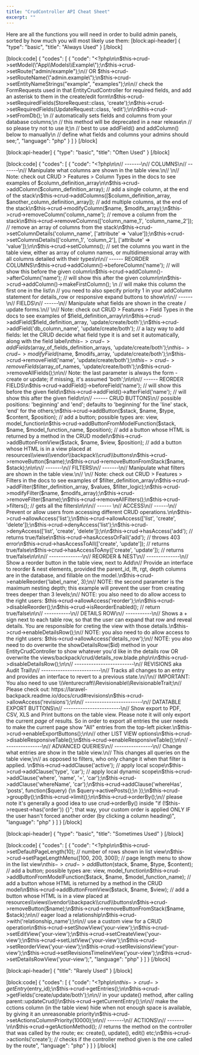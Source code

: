 ```yaml
---
title: "CrudController API Cheat Sheet"
excerpt: ""
---
```

Here are all the functions you will need in order to build admin panels, sorted by how much you will most likely use them:
[block:api-header]
{
  "type": "basic",
  "title": "Always Used"
}
[/block]

[block:code]
{
  "codes": [
    {
      "code": "<?php\n\n$this->crud->setModel(\"App\\Models\\Example\");\n$this->crud->setRoute(\"admin/example\");\n// OR $this->crud->setRouteName(\"admin.example\");\n$this->crud->setEntityNameStrings(\"example\", \"examples\");\n\n// check the FormRequests used in that EntityCrudController for required fields, and add an asterisk to them in the create/edit form\n$this->crud->setRequiredFields(StoreRequest::class, 'create');\n$this->crud->setRequiredFields(UpdateRequest::class, 'edit');\n\n$this->crud->setFromDb();  \n   // automatically sets fields and columns from your database columns;\n   // this method will be deprecated in a near release\n   // so please try not to use it;\n   // best to use addField() and addColumn() below to manually\n   // define what fields and columns your admins should see;",
      "language": "php"
    }
  ]
}
[/block]

[block:api-header]
{
  "type": "basic",
  "title": "Often Used"
}
[/block]

[block:code]
{
  "codes": [
    {
      "code": "<?php\n\n// -------\n// COLUMNS\n// -------\n// Manipulate what columns are shown in the table view.\n// \n// Note: check out CRUD > Features > Column Types in the docs to see examples of $column_definition_array\n\n$this->crud->addColumn($column_definition_array); // add a single column, at the end of the stack\n$this->crud->addColumns([$column_definition_array, $another_column_definition_array]); // add multiple columns, at the end of the stack\n$this->crud->modifyColumn($name, $modifs_array);\n$this->crud->removeColumn('column_name'); // remove a column from the stack\n$this->crud->removeColumns(['column_name_1', 'column_name_2']); // remove an array of columns from the stack\n$this->crud->setColumnDetails('column_name', ['attribute' => 'value']);\n$this->crud->setColumnsDetails(['column_1', 'column_2'], ['attribute' => 'value']);\n\n$this->crud->setColumns(); // set the columns you want in the table view, either as array of column names, or multidimensional array with all columns detailed with their types\n\n// ------ REORDER COLUMNS\n$this->crud->addColumn()->beforeColumn('name'); // will show this before the given column\n$this->crud->addColumn()->afterColumn('name'); // will show this after the given column\n\n$this->crud->addColumn()->makeFirstColumn(); \n  // will make this column the first one in the list\n  // you need to also specify priority 1 in your addColumn statement for details_row or responsive expand buttons to show\n\n// ------\n// FIELDS\n// ------\n// Manipulate what fields are shown in the create / update forms.\n// \n// Note: check out CRUD > Features > Field Types in the docs to see examples of $field_definition_array\n\n$this->crud->addField($field_definition_array, 'update/create/both');\n$this->crud->addField('db_column_name', 'update/create/both'); // a lazy way to add fields: let the CRUD decide what field type it is and set it automatically, along with the field label\n$this->crud->addFields($array_of_fields_definition_arrays, 'update/create/both');\n$this->crud->modifyField($name, $modifs_array, 'update/create/both');\n$this->crud->removeField('name', 'update/create/both');\n$this->crud->removeFields($array_of_names, 'update/create/both');\n$this->crud->removeAllFields();\n\n// Note: the last parameter is always the form - create or update; if missing, it's assumed 'both';\n\n\n// ------ REORDER FIELDS\n$this->crud->addField()->beforeField('name'); // will show this before the given field\n$this->crud->addField()->afterField('name'); // will show this after the given field\n\n// ------ CRUD BUTTONS\n// possible positions: 'beginning' and 'end'; defaults to 'beginning' for the 'line' stack, 'end' for the others;\n$this->crud->addButton($stack, $name, $type, $content, $position); // add a button; possible types are: view, model_function\n$this->crud->addButtonFromModelFunction($stack, $name, $model_function_name, $position); // add a button whose HTML is returned by a method in the CRUD model\n$this->crud->addButtonFromView($stack, $name, $view, $position); // add a button whose HTML is in a view placed at resources\\views\\vendor\\backpack\\crud\\buttons\n$this->crud->removeButton($name);\n$this->crud->removeButtonFromStack($name, $stack);\n\n\n// -------\n// FILTERS\n// -------\n// Manipulate what filters are shown in the table view.\n// \n// Note: check out CRUD > Features > Filters in the docs to see examples of $filter_definition_array\n$this->crud->addFilter($filter_definition_array, $values, $filter_logic);\n$this->crud->modifyFilter($name, $modifs_array);\n$this->crud->removeFilter($name);\n$this->crud->removeAllFilters();\n$this->crud->filters(); // gets all the filters\n\n\n// ------ \n// ACCESS\n// ------\n// Prevent or allow users from accessing different CRUD operations.\n\n$this->crud->allowAccess('list');\n$this->crud->allowAccess(['list', 'create', 'delete']);\n$this->crud->denyAccess('list');\n$this->crud->denyAccess(['list', 'create', 'delete']);\n\n$this->crud->hasAccess('add'); // returns true/false\n$this->crud->hasAccessOrFail('add'); // throws 403 error\n$this->crud->hasAccessToAll(['create', 'update']); // returns true/false\n$this->crud->hasAccessToAny(['create', 'update']); // returns true/false\n\n\n// --------------\n// REORDER & NEST\n// --------------\n// Show a reorder button in the table view, next to Add\n// Provide an interface to reorder & nest elements, provided the parent_id, lft, rgt, depth columns are in the database, and fillable on the model.\n$this->crud->enableReorder('label_name', 3);\n// NOTE: the second parameter is the maximum nesting depth; this example will prevent the user from creating trees deeper than 3 levels;\n// NOTE: you also need to do allow access to the right users: $this->crud->allowAccess('reorder');\n\n$this->crud->disableReorder();\n$this->crud->isReorderEnabled(); // return true/false\n\n// -----------\n// DETAILS ROW\n// -----------\n// Shows a + sign next to each table row, so that the user can expand that row and reveal details. You are responsible for creting the view with those details.\n$this->crud->enableDetailsRow();\n// NOTE: you also need to do allow access to the right users: $this->crud->allowAccess('details_row');\n// NOTE: you also need to do overwrite the showDetailsRow($id) method in your EntityCrudController to show whatever you'd like in the details row OR overwrite the views/backpack/crud/details_row.blade.php\n\n$this->crud->disableDetailsRow();\n\n// -------------------------\n// REVISIONS aka Audit Trail\n// -------------------------\n// Tracks all changes to an entry and provides an interface to revert to a previous state.\n//\n// IMPORTANT: You also need to use \\Venturecraft\\Revisionable\\RevisionableTrait;\n// Please check out: https://laravel-backpack.readme.io/docs/crud#revisions\n$this->crud->allowAccess('revisions');\n\n// ------------------------\n// DATATABLE EXPORT BUTTONS\n// ------------------------\n// Show export to PDF, CSV, XLS and Print buttons on the table view. Please note it will only export the current _page_ of results. So in order to export all entries the user needs to make the current page show \"All\" entries from the top-left picker.\n$this->crud->enableExportButtons();\n\n// other LIST VIEW options\n$this->crud->disableResponsiveTable();\n$this->crud->enableResponsiveTable();\n\n// ----------------\n// ADVANCED QUERIES\n// ----------------\n// Change what entries are show in the table view.\n// This changes all queries on the table view,\n// as opposed to filters, who only change it when that filter is applied. \n$this->crud->addClause('active'); // apply local scope\n$this->crud->addClause('type', 'car'); // apply local dynamic scope\n$this->crud->addClause('where', 'name', '=', 'car');\n$this->crud->addClause('whereName', 'car');\n$this->crud->addClause('whereHas', 'posts', function($query) {\n     $query->activePosts();\n });\n$this->crud->groupBy();\n$this->crud->limit();\n\n$this->crud->orderBy();\n// please note it's generally a good idea to use crud->orderBy() inside \"if (!$this->request->has('order')) {}\"; that way, your custom order is applied ONLY IF the user hasn't forced another order (by clicking a column heading)",
      "language": "php"
    }
  ]
}
[/block]

[block:api-header]
{
  "type": "basic",
  "title": "Sometimes Used"
}
[/block]

[block:code]
{
  "codes": [
    {
      "code": "<?php\n\n$this->crud->setDefaultPageLength(10); // number of rows shown in list view\n$this->crud->setPageLengthMenu([100, 200, 300]); // page length menu to show in the list view\n$this->crud->addButton($stack, $name, $type, $content); // add a button; possible types are: view, model_function\n$this->crud->addButtonFromModelFunction($stack, $name, $model_function_name); // add a button whose HTML is returned by a method in the CRUD model\n$this->crud->addButtonFromView($stack, $name, $view); // add a button whose HTML is in a view placed at resources\\views\\vendor\\backpack\\crud\\buttons\n$this->crud->removeButton($name);\n$this->crud->removeButtonFromStack($name, $stack);\n\n// eager load a relationship\n$this->crud->with('relationship_name');\n\n// use a custom view for a CRUD operation\n$this->crud->setShowView('your-view');\n$this->crud->setEditView('your-view');\n$this->crud->setCreateView('your-view');\n$this->crud->setListView('your-view');\n$this->crud->setReorderView('your-view');\n$this->crud->setRevisionsView('your-view');\n$this->crud->setRevisionsTimelineView('your-view');\n$this->crud->setDetailsRowView('your-view');",
      "language": "php"
    }
  ]
}
[/block]

[block:api-header]
{
  "title": "Rarely Used"
}
[/block]

[block:code]
{
  "codes": [
    {
      "code": "<?php\n\n$this->crud->getEntry($entry_id);\n$this->crud->getEntries();\n\n$this->crud->getFields('create/update/both');\n\n// in your update() method, after calling parent::updateCrud()\n$this->crud->getCurrentEntry();\n\n// make the cctions column (in the table view) hide when not enough space is available, by giving it an unreasonable priority\n$this->crud->setActionsColumnPriority(10000);\n\n// -------\n// ACTIONS\n// -------\n\n$this->crud->getActionMethod(); // returns the method on the controller that was called by the route; ex: create(), update(), edit() etc;\n$this->crud->actionIs('create'); // checks if the controller method given is the one called by the route",
      "language": "php"
    }
  ]
}
[/block]